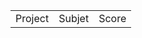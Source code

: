 <table>
    <tr>
        <td>Project</td>
        <td>Subjet</td>
        <td>Score</td>
    </tr>
</table>
